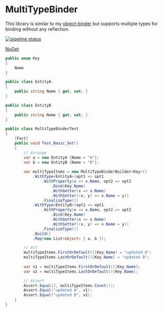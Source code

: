 # MultiTypeBinder

This library is similar to my [object-binder](https://github.com/amir734jj/object-binder) but supports multiple types for binding without any reflection.

[![pipeline status](https://gitlab.com/hesamian/MultiTypeBinder/badges/master/pipeline.svg)](https://gitlab.com/hesamian/MultiTypeBinder/commits/master)


[NuGet](https://www.nuget.org/packages/multi-type-binder/)


```csharp
public enum Key
{
    Name
}

public class EntityA
{
    public string Name { get; set; }
}

public class EntityB
{
    public string Name { get; set; }
}

public class MultiTypeBinderTest
{    
    [Fact]
    public void Test_Basic_Set()
    {
        // Arrange
        var a = new EntityA {Name = "A"};
        var b = new EntityB {Name = "B"};
        
        var multiTypeItems = new MultiTypeBinderBuilder<Key>()
            .WithType<EntityA>(opt1 => opt1
                .WithProperty(x => x.Name, opt2 => opt2
                    .Bind(Key.Name)
                    .WithGetter(x => x.Name)
                    .WithSetter((x, y) => x.Name = y))
                .FinalizeType())
            .WithType<EntityB>(opt1 => opt1
                .WithProperty(x => x.Name, opt2 => opt2
                    .Bind(Key.Name)
                    .WithGetter(x => x.Name)
                    .WithSetter((x, y) => x.Name = y))
                .FinalizeType())
            .Build()
            .Map(new List<object> { a, b });

        // Act
        multiTypeItems.FirstOrDefault()[Key.Name] = "updated A";
        multiTypeItems.LastOrDefault()[Key.Name] = "updated B";
        
        var v1 = multiTypeItems.FirstOrDefault()[Key.Name];
        var v2 = multiTypeItems.LastOrDefault()[Key.Name];

        // Assert
        Assert.Equal(2, multiTypeItems.Count());
        Assert.Equal("updated A", v1);
        Assert.Equal("updated B", v2);
    }
}
 ```
